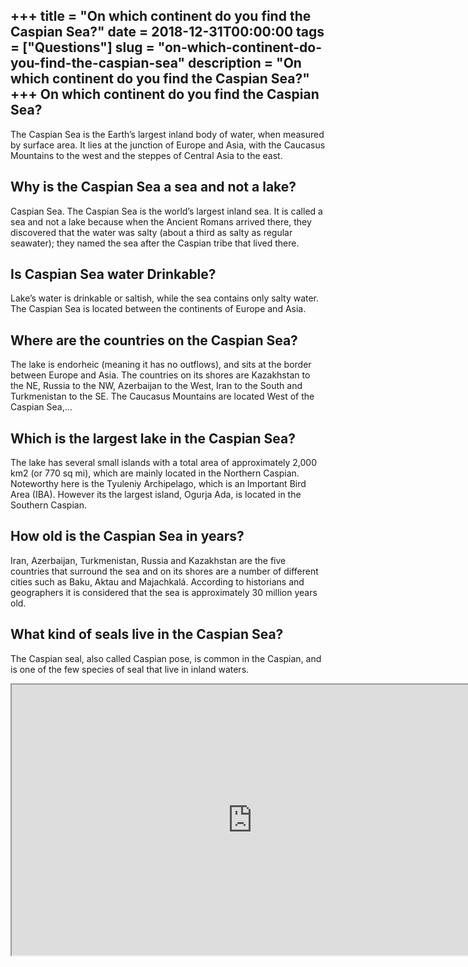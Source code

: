 +++
title = "On which continent do you find the Caspian Sea?"
date = 2018-12-31T00:00:00
tags = ["Questions"]
slug = "on-which-continent-do-you-find-the-caspian-sea"
description = "On which continent do you find the Caspian Sea?"
+++
On which continent do you find the Caspian Sea?
-----------------------------------------------

The Caspian Sea is the Earth’s largest inland body of water, when measured by surface area. It lies at the junction of Europe and Asia, with the Caucasus Mountains to the west and the steppes of Central Asia to the east.

Why is the Caspian Sea a sea and not a lake?
--------------------------------------------

Caspian Sea. The Caspian Sea is the world’s largest inland sea. It is called a sea and not a lake because when the Ancient Romans arrived there, they discovered that the water was salty (about a third as salty as regular seawater); they named the sea after the Caspian tribe that lived there.

Is Caspian Sea water Drinkable?
-------------------------------

Lake’s water is drinkable or saltish, while the sea contains only salty water. The Caspian Sea is located between the continents of Europe and Asia.

Where are the countries on the Caspian Sea?
-------------------------------------------

The lake is endorheic (meaning it has no outflows), and sits at the border between Europe and Asia. The countries on its shores are Kazakhstan to the NE, Russia to the NW, Azerbaijan to the West, Iran to the South and Turkmenistan to the SE. The Caucasus Mountains are located West of the Caspian Sea,…

Which is the largest lake in the Caspian Sea?
---------------------------------------------

The lake has several small islands with a total area of approximately 2,000 km2 (or 770 sq mi), which are mainly located in the Northern Caspian. Noteworthy here is the Tyuleniy Archipelago, which is an Important Bird Area (IBA). However its the largest island, Ogurja Ada, is located in the Southern Caspian.

How old is the Caspian Sea in years?
------------------------------------

Iran, Azerbaijan, Turkmenistan, Russia and Kazakhstan are the five countries that surround the sea and on its shores are a number of different cities such as Baku, Aktau and Majachkalá. According to historians and geographers it is considered that the sea is approximately 30 million years old.

What kind of seals live in the Caspian Sea?
-------------------------------------------

The Caspian seal, also called Caspian pose, is common in the Caspian, and is one of the few species of seal that live in inland waters.

<iframe allow="accelerometer; autoplay; clipboard-write; encrypted-media; gyroscope; picture-in-picture" allowfullscreen="" class="__youtube_prefs__  epyt-is-override  no-lazyload" data-no-lazy="1" data-origheight="433" data-origwidth="770" data-skipgform_ajax_framebjll="" height="433" id="_ytid_91037" loading="lazy" src="https://www.youtube.com/embed/WXTJpRyoZv4?enablejsapi=1&autoplay=0&cc_load_policy=0&cc_lang_pref=&iv_load_policy=1&loop=0&modestbranding=0&rel=1&fs=1&playsinline=0&autohide=2&theme=dark&color=red&controls=1&" title="YouTube player" width="770"></iframe>